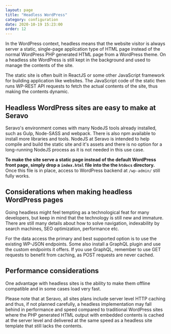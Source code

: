 ```yaml
---
layout: page
title: "Headless WordPress"
category: configuration
date: 2020-10-19 15:23:00
order: 12
---
```

In the WordPress context, headless means that the website visitor is always server a static, single-page application type of HTML page instead of the normal WordPress PHP generated HTML page from a WordPress theme. On a headless site WordPress is still kept in the background and used to manage the contents of the site.

The static site is often built in ReactJS or some other JavaScript framework for building application like websites. The JavaScript code of the static then runs WP-REST API requests to fetch the actual contents of the site, thus making the contents dynamic.

## Headless WordPress sites are easy to make at Seravo

Seravo's environment comes with many NodeJS tools already installed, such as Gulp, Node-SASS and webpack. There is also npm available to install more libraries and tools. NodeJS at Seravo is intended to help compile and build the static site and it's assets and there is no option for a long-running NodeJS process as it is not needed in this use case.

**To make the site serve a static page instead of the default WordPress front page, simply drop a `index.html` file into the the `htdocs` directory.** Once this file is in place, access to WordPress backend at `/wp-admin/` still fully works.

## Considerations when making headless WordPress pages

Going headless might feel tempting as a technological feat for many developers, but keep in mind that the technology is still new and immature. There are still many details about how to solve navigation, indexability by search machines, SEO optimization, performance etc.

For the data access the primary and best supported option is to use the existing WP-JSON endpoints. Some also install a GraphQL plugin and use the custom endpoints it offers. If you use GraphQL, remember to use GET requests to benefit from caching, as POST requests are never cached.

## Performance considerations

One advantage with headless sites is the ability to make them offline compatible and in some cases load very fast.

Please note that at Seravo, all sites plans include server level HTTP caching and thus, if not planned carefully, a headless implementation may fall behind in performance and speed compared to traditional WordPress sites where the PHP generated HTML output with embedded contents is cached at the server level and delivered at the same speed as a headless site template that still lacks the contents.
